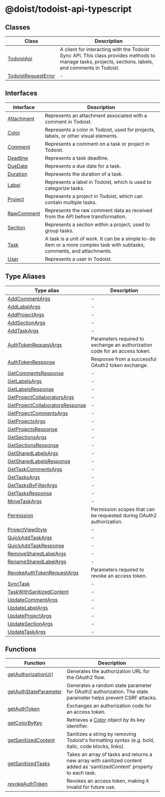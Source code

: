 # @doist/todoist-api-typescript

## Classes

| Class | Description |
| ------ | ------ |
| [TodoistApi](classes/TodoistApi.md) | A client for interacting with the Todoist Sync API. This class provides methods to manage tasks, projects, sections, labels, and comments in Todoist. |
| [TodoistRequestError](classes/TodoistRequestError.md) | - |

## Interfaces

| Interface | Description |
| ------ | ------ |
| [Attachment](interfaces/Attachment.md) | Represents an attachment associated with a comment in Todoist. |
| [Color](interfaces/Color.md) | Represents a color in Todoist, used for projects, labels, or other visual elements. |
| [Comment](interfaces/Comment.md) | Represents a comment on a task or project in Todoist. |
| [Deadline](interfaces/Deadline.md) | Represents a task deadline. |
| [DueDate](interfaces/DueDate.md) | Represents a due date for a task. |
| [Duration](interfaces/Duration.md) | Represents the duration of a task. |
| [Label](interfaces/Label.md) | Represents a label in Todoist, which is used to categorize tasks. |
| [Project](interfaces/Project.md) | Represents a project in Todoist, which can contain multiple tasks. |
| [RawComment](interfaces/RawComment.md) | Represents the raw comment data as received from the API before transformation. |
| [Section](interfaces/Section.md) | Represents a section within a project, used to group tasks. |
| [Task](interfaces/Task.md) | A task is a unit of work. It can be a simple to-do item or a more complex task with subtasks, comments, and attachments. |
| [User](interfaces/User.md) | Represents a user in Todoist. |

## Type Aliases

| Type alias | Description |
| ------ | ------ |
| [AddCommentArgs](type-aliases/AddCommentArgs.md) | - |
| [AddLabelArgs](type-aliases/AddLabelArgs.md) | - |
| [AddProjectArgs](type-aliases/AddProjectArgs.md) | - |
| [AddSectionArgs](type-aliases/AddSectionArgs.md) | - |
| [AddTaskArgs](type-aliases/AddTaskArgs.md) | - |
| [AuthTokenRequestArgs](type-aliases/AuthTokenRequestArgs.md) | Parameters required to exchange an authorization code for an access token. |
| [AuthTokenResponse](type-aliases/AuthTokenResponse.md) | Response from a successful OAuth2 token exchange. |
| [GetCommentsResponse](type-aliases/GetCommentsResponse.md) | - |
| [GetLabelsArgs](type-aliases/GetLabelsArgs.md) | - |
| [GetLabelsResponse](type-aliases/GetLabelsResponse.md) | - |
| [GetProjectCollaboratorsArgs](type-aliases/GetProjectCollaboratorsArgs.md) | - |
| [GetProjectCollaboratorsResponse](type-aliases/GetProjectCollaboratorsResponse.md) | - |
| [GetProjectCommentsArgs](type-aliases/GetProjectCommentsArgs.md) | - |
| [GetProjectsArgs](type-aliases/GetProjectsArgs.md) | - |
| [GetProjectsResponse](type-aliases/GetProjectsResponse.md) | - |
| [GetSectionsArgs](type-aliases/GetSectionsArgs.md) | - |
| [GetSectionsResponse](type-aliases/GetSectionsResponse.md) | - |
| [GetSharedLabelsArgs](type-aliases/GetSharedLabelsArgs.md) | - |
| [GetSharedLabelsResponse](type-aliases/GetSharedLabelsResponse.md) | - |
| [GetTaskCommentsArgs](type-aliases/GetTaskCommentsArgs.md) | - |
| [GetTasksArgs](type-aliases/GetTasksArgs.md) | - |
| [GetTasksByFilterArgs](type-aliases/GetTasksByFilterArgs.md) | - |
| [GetTasksResponse](type-aliases/GetTasksResponse.md) | - |
| [MoveTaskArgs](type-aliases/MoveTaskArgs.md) | - |
| [Permission](type-aliases/Permission.md) | Permission scopes that can be requested during OAuth2 authorization. |
| [ProjectViewStyle](type-aliases/ProjectViewStyle.md) | - |
| [QuickAddTaskArgs](type-aliases/QuickAddTaskArgs.md) | - |
| [QuickAddTaskResponse](type-aliases/QuickAddTaskResponse.md) | - |
| [RemoveSharedLabelArgs](type-aliases/RemoveSharedLabelArgs.md) | - |
| [RenameSharedLabelArgs](type-aliases/RenameSharedLabelArgs.md) | - |
| [RevokeAuthTokenRequestArgs](type-aliases/RevokeAuthTokenRequestArgs.md) | Parameters required to revoke an access token. |
| [SyncTask](type-aliases/SyncTask.md) | - |
| [TaskWithSanitizedContent](type-aliases/TaskWithSanitizedContent.md) | - |
| [UpdateCommentArgs](type-aliases/UpdateCommentArgs.md) | - |
| [UpdateLabelArgs](type-aliases/UpdateLabelArgs.md) | - |
| [UpdateProjectArgs](type-aliases/UpdateProjectArgs.md) | - |
| [UpdateSectionArgs](type-aliases/UpdateSectionArgs.md) | - |
| [UpdateTaskArgs](type-aliases/UpdateTaskArgs.md) | - |

## Functions

| Function | Description |
| ------ | ------ |
| [getAuthorizationUrl](functions/getAuthorizationUrl.md) | Generates the authorization URL for the OAuth2 flow. |
| [getAuthStateParameter](functions/getAuthStateParameter.md) | Generates a random state parameter for OAuth2 authorization. The state parameter helps prevent CSRF attacks. |
| [getAuthToken](functions/getAuthToken.md) | Exchanges an authorization code for an access token. |
| [getColorByKey](functions/getColorByKey.md) | Retrieves a [Color](interfaces/Color.md) object by its key identifier. |
| [getSanitizedContent](functions/getSanitizedContent.md) | Sanitizes a string by removing Todoist's formatting syntax (e.g. bold, italic, code blocks, links). |
| [getSanitizedTasks](functions/getSanitizedTasks.md) | Takes an array of tasks and returns a new array with sanitized content added as 'sanitizedContent' property to each task. |
| [revokeAuthToken](functions/revokeAuthToken.md) | Revokes an access token, making it invalid for future use. |
